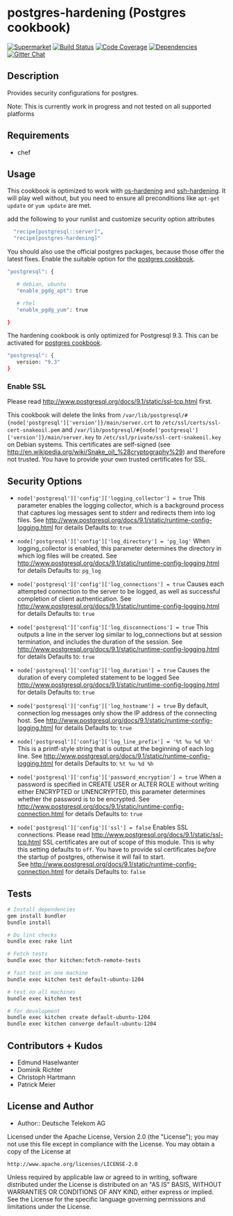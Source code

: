 # postgres-hardening (Postgres cookbook)

[![Supermarket](http://img.shields.io/cookbook/v/postgres-hardening.svg)][1]
[![Build Status](http://img.shields.io/travis/hardening-io/chef-postgres-hardening.svg)][2]
[![Code Coverage](http://img.shields.io/coveralls/hardening-io/chef-postgres-hardening.svg)][3]
[![Dependencies](http://img.shields.io/gemnasium/hardening-io/chef-postgres-hardening.svg)][4]
[![Gitter Chat](https://badges.gitter.im/Join%20Chat.svg)][5]

## Description

Provides security configurations for postgres.

Note: This is currently work in progress and not tested on all supported platforms

## Requirements

* chef

## Usage

This cookbook is optimized to work with [os-hardening](https://github.com/TelekomLabs/postgres-os-hardening) and [ssh-hardening](https://github.com/TelekomLabs/chef-ssh-hardening). It will play well without, but you need to ensure all preconditions like `apt-get update` or `yum update` are met.

add the following to your runlist and customize security option attributes

```bash
  "recipe[postgresql::server]",
  "recipe[postgres-hardening]"
```

You should also use the official postgres packages, because those offer the latest fixes. Enable the suitable option for the [postgres cookbook](https://github.com/hw-cookbooks/postgresql).

```bash
"postgresql": {

   # debian, ubuntu
   "enable_pgdg_apt": true

   # rhel
   "enable_pgdg_yum": true

}
```

The hardening cookbook is only optimized for Postgresql 9.3. This can be activated for [postgres cookbook](https://github.com/hw-cookbooks/postgresql).

```bash
"postgresql": {
   version: "9.3"
}
```

### Enable SSL

Please read http://www.postgresql.org/docs/9.1/static/ssl-tcp.html first. 

This cookbook will delete the links from `/var/lib/postgresql/#{node['postgresql']['version']}/main/server.crt` to `/etc/ssl/certs/ssl-cert-snakeoil.pem` and `/var/lib/postgresql/#{node['postgresql']['version']}/main/server.key` to `/etc/ssl/private/ssl-cert-snakeoil.key` on Debian systems. This certificates are self-signed (see http://en.wikipedia.org/wiki/Snake_oil_%28cryptography%29) and therefore not trusted. You have to provide your own trusted certificates for SSL.

## Security Options

* `node['postgresql']['config']['logging_collector'] = true`
   This parameter enables the logging collector, which is a background process 
   that captures log messages sent to stderr and redirects them into log files. 
   See http://www.postgresql.org/docs/9.1/static/runtime-config-logging.html for details
   Defaults to: `true`

* `node['postgresql']['config']['log_directory'] = 'pg_log'`
   When logging_collector is enabled, this parameter determines the 
   directory in which log files will be created. 
   See http://www.postgresql.org/docs/9.1/static/runtime-config-logging.html for details
   Defaults to: `pg_log`

* `node['postgresql']['config']['log_connections'] = true`
   Causes each attempted connection to the server to be logged, as well as successful 
   completion of client authentication. 
   See http://www.postgresql.org/docs/9.1/static/runtime-config-logging.html for details
   Defaults to: `true`

* `node['postgresql']['config']['log_disconnections'] = true`
   This outputs a line in the server log similar to log_connections but at session 
   termination, and includes the duration of the session. 
   See http://www.postgresql.org/docs/9.1/static/runtime-config-logging.html for details
   Defaults to: `true`

* `node['postgresql']['config']['log_duration'] = true`
   Causes the duration of every completed statement to be logged 
   See http://www.postgresql.org/docs/9.1/static/runtime-config-logging.html for details
   Defaults to: `true`

* `node['postgresql']['config']['log_hostname'] = true`
   By default, connection log messages only show the IP address of the connecting host. 
   See http://www.postgresql.org/docs/9.1/static/runtime-config-logging.html for details
   Defaults to: `true`

* `node['postgresql']['config']['log_line_prefix'] = '%t %u %d %h'`
   This is a printf-style string that is output at the beginning of each log line. 
   See http://www.postgresql.org/docs/9.1/static/runtime-config-logging.html for details
   Defaults to: `%t %u %d %h`

* `node['postgresql']['config']['password_encryption'] = true`
   When a password is specified in CREATE USER or ALTER ROLE without writing either 
   ENCRYPTED or UNENCRYPTED, this parameter determines whether the password is to be encrypted. 
   See http://www.postgresql.org/docs/9.1/static/runtime-config-connection.html for details
   Defaults to: `true`

* `node['postgresql']['config']['ssl'] = false`
   Enables SSL connections. Please read http://www.postgresql.org/docs/9.1/static/ssl-tcp.html 
   SSL certificates are out of scope of this module. This is why this setting defaults to `off`.
   You have to provide ssl certificates *before* the startup of postgres, otherwise it will fail to start.  
   See http://www.postgresql.org/docs/9.1/static/runtime-config-connection.html for details
   Defaults to: `false`

## Tests

```bash
# Install dependencies
gem install bundler
bundle install

# Do lint checks
bundle exec rake lint

# Fetch tests
bundle exec thor kitchen:fetch-remote-tests

# fast test on one machine
bundle exec kitchen test default-ubuntu-1204

# test on all machines
bundle exec kitchen test

# for development
bundle exec kitchen create default-ubuntu-1204
bundle exec kitchen converge default-ubuntu-1204
```

## Contributors + Kudos

* Edmund Haselwanter
* Dominik Richter
* Christoph Hartmann
* Patrick Meier


## License and Author

* Author:: Deutsche Telekom AG

Licensed under the Apache License, Version 2.0 (the "License");
you may not use this file except in compliance with the License.
You may obtain a copy of the License at

    http://www.apache.org/licenses/LICENSE-2.0

Unless required by applicable law or agreed to in writing, software
distributed under the License is distributed on an "AS IS" BASIS,
WITHOUT WARRANTIES OR CONDITIONS OF ANY KIND, either express or implied.
See the License for the specific language governing permissions and
limitations under the License.


[1]: https://supermarket.getchef.com/cookbooks/postgres-hardening
[2]: http://travis-ci.org/hardening-io/chef-postgres-hardening
[3]: https://coveralls.io/r/hardening-io/chef-postgres-hardening
[4]: https://gemnasium.com/hardening-io/chef-postgres-hardening
[5]: https://gitter.im/hardening-io
